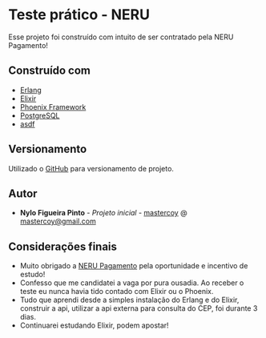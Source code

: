 

# Teste prático - NERU

Esse projeto foi construído com intuito de ser contratado pela NERU Pagamento!


## Construído com

* [Erlang](https://www.erlang.org/)
* [Elixir](https://elixir-lang.org/)
* [Phoenix Framework](https://www.phoenixframework.org/)
* [PostgreSQL](https://www.postgresql.org/)
* [asdf](https://github.com/asdf-vm/asdf)

## Versionamento

Utilizado o  [GitHub](https://github.com/) para versionamento de projeto.


## Autor

* **Nylo Figueira Pinto** - *Projeto inicial* - [mastercoy](https://github.com/mastercoy) @ mastercoy@gmail.com

## Considerações finais

* Muito obrigado a [NERU Pagamento](https://www.neru.com.br/) pela oportunidade e incentivo de estudo!
* Confesso que me candidatei a vaga por pura ousadia. Ao receber o teste eu nunca havia tido contado com Elixir ou o Phoenix.
* Tudo que aprendi desde a simples instalação do Erlang e do Elixir, construir a api, utilizar a api externa para consulta do CEP, foi durante 3 dias.
* Continuarei estudando Elixir, podem apostar!